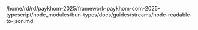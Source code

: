 /home/rd/rd/paykhom-2025/framework-paykhom-com-2025-typescript/node_modules/bun-types/docs/guides/streams/node-readable-to-json.md